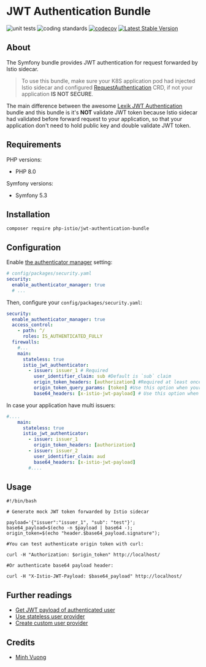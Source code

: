 # JWT Authentication Bundle

![unit tests](https://github.com/php-istio/jwt-authentication-bundle/actions/workflows/unit-tests.yml/badge.svg)
![coding standards](https://github.com/php-istio/jwt-authentication-bundle/actions/workflows/coding-standards.yml/badge.svg)
[![codecov](https://codecov.io/gh/php-istio/jwt-authentication-bundle/branch/main/graph/badge.svg?token=ZVD9RJBHY3)](https://codecov.io/gh/php-istio/jwt-authentication-bundle)
[![Latest Stable Version](http://poser.pugx.org/php-istio/jwt-authentication-bundle/v)](https://packagist.org/packages/php-istio/jwt-authentication-bundle)

## About

The Symfony bundle provides JWT authentication for request forwarded by Istio sidecar. 

> To use this bundle, make sure your K8S application pod had injected Istio sidecar and configured [RequestAuthentication](https://istio.io/latest/docs/reference/config/security/request_authentication/) CRD, if not your application **IS NOT SECURE**.

The main difference between the awesome [Lexik JWT Authentication](https://github.com/lexik/LexikJWTAuthenticationBundle) bundle
and this bundle is it's **NOT** validate JWT token because Istio sidecar had validated before forward request to your application,
so that your application don't need to hold public key and double validate JWT token.

## Requirements

PHP versions:

+ PHP 8.0

Symfony versions:

+ Symfony 5.3

## Installation

```shell
composer require php-istio/jwt-authentication-bundle
```

## Configuration

Enable [the authenticator manager](https://symfony.com/doc/current/security/authenticator_manager.html) setting:

```yaml
# config/packages/security.yaml
security:
  enable_authenticator_manager: true
  # ...
```

Then, configure your `config/packages/security.yaml`:

```yaml
security:
  enable_authenticator_manager: true
  access_control: 
    - path: ^/
      roles: IS_AUTHENTICATED_FULLY
  firewalls:
    #...
    main:
      stateless: true
      istio_jwt_authenticator:
        - issuer: issuer_1 # Required
          user_identifier_claim: sub #Default is `sub` claim
          origin_token_headers: [authorization] #Required at least once of `origin_token_headers`, `origin_token_query_params` or `base64_headers`. Use this option when your Istio JWTRule CRD using `forwardOriginalToken`.
          origin_token_query_params: [token] #Use this option when your Istio JWTRule CRD using `forwardOriginalToken` and your JWT token in query param.
          base64_headers: [x-istio-jwt-payload] # Use this option when your Istio JWTRule CRD using `outputPayloadToHeader`.
```

In case your application have multi issuers:

```yaml
#....
    main:
      stateless: true
      istio_jwt_authenticator:
        - issuer: issuer_1
          origin_token_headers: [authorization]
        - issuer: issuer_2
          user_identifier_claim: aud
          base64_headers: [x-istio-jwt-payload]
        #....
```

## Usage

```shell
#!/bin/bash

# Generate mock JWT token forwarded by Istio sidecar

payload='{"issuer":"issuer_1", "sub": "test"}';
base64_payload=$(echo -n $payload | base64 -);
origin_token=$(echo "header.$base64_payload.signature");

#You can test authenticate origin token with curl:

curl -H "Authorization: $origin_token" http://localhost/

#Or authenticate base64 payload header:

curl -H "X-Istio-JWT-Payload: $base64_payload" http://localhost/
```

## Further readings

+ [Get JWT payload of authenticated user](src/Resources/doc/get-jwt-payload-of-authenticated-user.md)
+ [Use stateless user provider](src/Resources/doc/stateless-user-provider.md)
+ [Create custom user provider](src/Resources/doc/create-custom-user-provider.md)

## Credits

+ [Minh Vuong](https://github.com/vuongxuongminh)